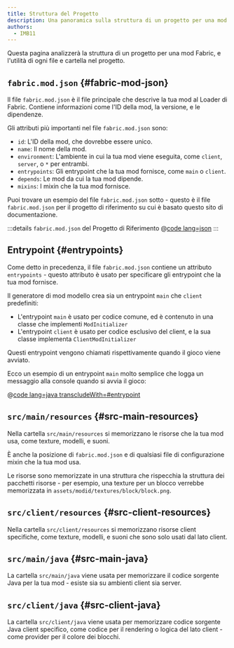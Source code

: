 ```yaml
---
title: Struttura del Progetto
description: Una panoramica sulla struttura di un progetto per una mod Fabric.
authors:
  - IMB11
---
```


Questa pagina analizzerà la struttura di un progetto per una mod Fabric, e l'utilità di ogni file e cartella nel progetto.

## `fabric.mod.json` {#fabric-mod-json}

Il file `fabric.mod.json` è il file principale che descrive la tua mod al Loader di Fabric. Contiene informazioni come l'ID della mod, la versione, e le dipendenze.

Gli attributi più importanti nel file `fabric.mod.json` sono:

- `id`: L'ID della mod, che dovrebbe essere unico.
- `name`: Il nome della mod.
- `environment`: L'ambiente in cui la tua mod viene eseguita, come `client`, `server`, o `*` per entrambi.
- `entrypoints`: Gli entrypoint che la tua mod fornisce, come `main` o `client`.
- `depends`: Le mod da cui la tua mod dipende.
- `mixins`: I mixin che la tua mod fornisce.

Puoi trovare un esempio del file `fabric.mod.json` sotto - questo è il file `fabric.mod.json` per il progetto di riferimento su cui è basato questo sito di documentazione.

:::details `fabric.mod.json` del Progetto di Riferimento
@[code lang=json](@/reference/1.21/src/main/resources/fabric.mod.json)
:::

## Entrypoint {#entrypoints}

Come detto in precedenza, il file `fabric.mod.json` contiene un attributo `entrypoints` - questo attributo è usato per specificare gli entrypoint che la tua mod fornisce.

Il generatore di mod modello crea sia un entrypoint `main` che `client` predefiniti:

- L'entrypoint `main` è usato per codice comune, ed è contenuto in una classe che implementi `ModInitializer`
- L'entrypoint `client` è usato per codice esclusivo del client, e la sua classe implementa `ClientModInitializer`

Questi entrypoint vengono chiamati rispettivamente quando il gioco viene avviato.

Ecco un esempio di un entrypoint `main` molto semplice che logga un messaggio alla console quando si avvia il gioco:

@[code lang=java transcludeWith=#entrypoint](@/reference/1.21/src/main/java/com/example/docs/FabricDocsReference.java)

## `src/main/resources` {#src-main-resources}

Nella cartella `src/main/resources` si memorizzano le risorse che la tua mod usa, come texture, modelli, e suoni.

È anche la posizione di `fabric.mod.json` e di qualsiasi file di configurazione mixin che la tua mod usa.

Le risorse sono memorizzate in una struttura che rispecchia la struttura dei pacchetti risorse - per esempio, una texture per un blocco verrebbe memorizzata in `assets/modid/textures/block/block.png`.

## `src/client/resources` {#src-client-resources}

Nella cartella `src/client/resources` si memorizzano risorse client specifiche, come texture, modelli, e suoni che sono solo usati dal lato client.

## `src/main/java` {#src-main-java}

La cartella `src/main/java` viene usata per memorizzare il codice sorgente Java per la tua mod - esiste sia su ambienti client sia server.

## `src/client/java` {#src-client-java}

La cartella `src/client/java` viene usata per memorizzare codice sorgente Java client specifico, come codice per il rendering o logica del lato client - come provider per il colore dei blocchi.
